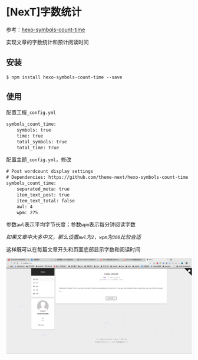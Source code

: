 
# [NexT]字数统计

参考：[hexo-symbols-count-time](https://github.com/theme-next/hexo-symbols-count-time)

实现文章的字数统计和预计阅读时间

## 安装

    $ npm install hexo-symbols-count-time --save

## 使用

配置工程`_config.yml`

    symbols_count_time:
        symbols: true
        time: true
        total_symbols: true
        total_time: true
    
配置主题`_config.yml`，修改

    # Post wordcount display settings
    # Dependencies: https://github.com/theme-next/hexo-symbols-count-time
    symbols_count_time:
        separated_meta: true
        item_text_post: true
        item_text_total: false
        awl: 4
        wpm: 275

参数`awl`表示平均字节长度；参数`wpm`表示每分钟阅读字数

*如果文章中大多中文，那么设置`awl`为`2`，`wpm`为`300`比较合适*

这样既可以在每篇文章开头和页面底部显示字数和阅读时间

![](./imgs/wordcount.png)




